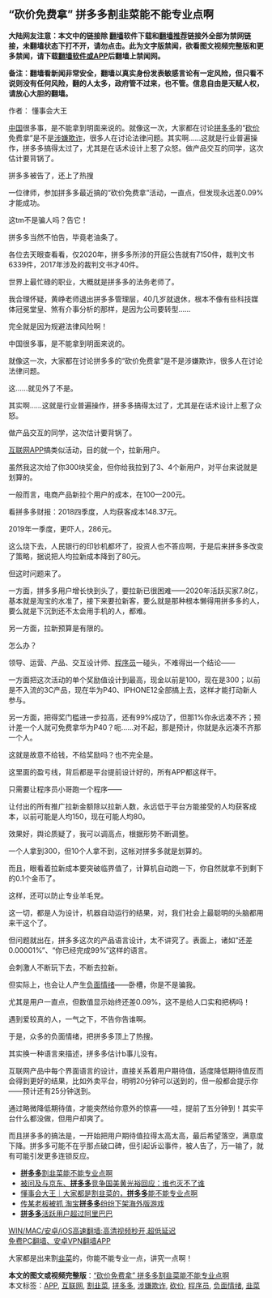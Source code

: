  <h2>“砍价免费拿‌‌” 拼多多割韭菜能不能专业点啊</h2> <p class="notice"><b>大陆网友注意：本文中的链接除 <a href="https://github.com/bannedbook/fanqiang" >翻墙</a>软件下载和<a href="https://github.com/killgcd/justmysocks/blob/master/README.md">翻墙推荐</a>链接外全部为禁网链接，未翻墙状态下打不开，请勿点击。此为文字版禁闻，欲看图文视频完整版和更多禁闻，请下载<a href="https://github.com/bannedbook/fanqiang">翻墙软件或APP</a>后翻墙上禁闻网。</p><p>备注：翻墙看新闻非常安全，翻墙以真实身份发表敏感言论有一定风险，但只看不说则没有任何风险，翻的人太多，政府管不过来，也不管。信息自由是天赋人权，请放心大胆的翻墙。</b></p>  <div class="entry"> <p>作者： 懂事会大王</p> <p id="summary"><span class='wp_keywordlink_affiliate'><a href="https://www.bannedbook.org/" title="中国" target="_blank">中国</a></span>很多事，是不能拿到明面来说的。就像这一次，大家都在讨论<a href="https://www.bannedbook.org/bnews/tag/%E6%8B%BC%E5%A4%9A%E5%A4%9A/" class="st_tag internal_tag" rel="tag" title="标签 拼多多 下的日志">拼多多</a>的‌‌“<a href="https://www.bannedbook.org/bnews/tag/%E7%A0%8D%E4%BB%B7/" class="st_tag internal_tag" rel="tag" title="标签 砍价 下的日志">砍价</a>免费拿‌‌”是不是<a href="https://www.bannedbook.org/bnews/tag/%E6%B6%89%E5%AB%8C%E6%AC%BA%E8%AF%88/" class="st_tag internal_tag" rel="tag" title="标签 涉嫌欺诈 下的日志">涉嫌欺诈</a>，很多人在讨论法律问题。其实啊……这就是行业普遍操作，拼多多搞得太过了，尤其是在话术设计上惹了众怒。做产品交互的同学，这次估计要背锅了。</p> <p id="conimg">拼多多被告了，还上了热搜</p> <p>一位律师，参加拼多多最近搞的‌‌“砍价免费拿‌‌”活动，一直点，但发现永远差0.09%才能成功。</p> <p>这tm不是骗人吗？告它！</p> <p>拼多多当然不怕告，毕竟老油条了。</p> <p>各位去天眼查看看，仅2020年，拼多多所涉的开庭公告就有7150件，裁判文书6339件，2017年涉及的裁判文书才40件。</p> <p>世界上最忙碌的职业，大概就是拼多多的法务老师了。</p> <p>我合理怀疑，黄峥老师退出拼多多管理层，40几岁就退休，根本不像有些科技媒体冠冕堂皇、煞有介事分析的那样，是因为公司要转型……</p> <p>完全就是因为规避法律风险啊！</p> <p>中国很多事，是不能拿到明面来说的。</p> <p>就像这一次，大家都在讨论拼多多的‌‌“砍价免费拿‌‌”是不是涉嫌欺诈，很多人在讨论法律问题。</p>  <p>这……就见外了不是。</p> <p>其实啊……这就是行业普遍操作，拼多多搞得太过了，尤其是在话术设计上惹了众怒。</p> <p>做产品交互的同学，这次估计要背锅了。</p> <p><a href="https://www.bannedbook.org/bnews/tag/%e4%ba%92%e8%81%94%e7%bd%91/" class="st_tag internal_tag" rel="tag" title="标签 互联网 下的日志">互联网</a><a href="https://www.bannedbook.org/bnews/tag/app/" class="st_tag internal_tag" rel="tag" title="标签 APP 下的日志">APP</a>搞类似活动，目的就一个，拉新用户。</p> <p>虽然我这次给了你300块奖金，但你给我拉到了3、4个新用户，对平台来说就是划算的。</p> <p>一般而言，电商产品新拉个用户的成本，在100—200元。</p> <p>看拼多多财报：2018四季度，人均获客成本148.37元。</p> <p>2019年一季度，更吓人，286元。</p> <p>这么烧下去，人民银行的印钞机都坏了，投资人也不答应啊，于是后来拼多多改变了策略，据说把人均拉新成本降到了80元。</p> <p>但这时问题来了。</p> <p>一方面，拼多多用户增长快到头了，要拉新已很困难——2020年活跃买家7.8亿，基本就是淘宝的水准了，接下来要拉新客，要么就是那种根本懒得用拼多多的人，要么就是下沉到还不太会用手机的人，都难。</p> <p>另一方面，拉新预算是有限的。</p>  <p>怎么办？</p> <p>领导、运营、产品、交互设计师、<a href="https://www.bannedbook.org/bnews/tag/%e7%a8%8b%e5%ba%8f%e5%91%98/" class="st_tag internal_tag" rel="tag" title="标签 程序员 下的日志">程序员</a>一碰头，不难得出一个结论——</p> <p>一方面把这次活动的单个奖励值设计到最高，现金以前是100，现在是300；以前是不入流的3C产品，现在华为P40、IPHONE12全部搞上去，这样才能打动新人参与。</p> <p>另一方面，把得奖门槛进一步拉高，还有99%成功了，但那1%你永远凑不齐；预计差一个人就可免费拿华为P40？呃……对不起，那是预计，你就是永远凑不齐那一个人。</p> <p>这就是故意不给钱，不给奖励吗？也不完全是。</p> <p>这里面的盈亏线，背后都是平台提前设计好的，所有APP都这样干。</p> <p>只需要让程序员小哥跑一个程序——</p> <p>让付出的所有推广拉新金额除以拉新人数，永远低于平台方能接受的人均获客成本，以前可能是人均150，现在可能人均80。</p> <p>效果好，舆论质疑了，我可以调高点，根据形势不断调整。</p> <p>一个人拿到300，但10个人拿不到，这帐对拼多多就是划算的。</p> <p>而且，眼看着拉新成本要突破临界值了，计算机自动跑一下，你自然就拿不到剩下的0.1个金币了。</p> <p>这样，还可以防止专业羊毛党。</p>  <p>这一切，都是人为设计，机器自动运行的结果，对，我们社会上最聪明的头脑都用来干这个了。</p> <p>但问题就出在，拼多多这次的产品语言设计，太不讲究了。表面上，诸如‌‌“还差0.00001%‌‌”、‌‌“你已经完成99%‌‌”这样的语言。</p> <p>会刺激人不断玩下去，不断去拉新。</p> <p>但实际上，也会让人产生<a href="https://www.bannedbook.org/bnews/tag/%E8%B4%9F%E9%9D%A2%E6%83%85%E7%BB%AA/" class="st_tag internal_tag" rel="tag" title="标签 负面情绪 下的日志">负面情绪</a>——卧槽，你是不是骗我。</p> <p>尤其是用户一直点，但数值显示始终还差0.09%，这不是给人口实和把柄吗！</p> <p>遇到爱较真的人，一气之下，不告你告谁啊。</p> <p>于是，众多的负面情绪，把拼多多顶上了热搜。</p> <p>其实换一种语言来描述，拼多多估计b事儿没有。</p> <p>互联网产品中每个界面语言的设计，直接关系着用户期待值，适度降低期待值反而会得到更好的结果，比如外卖平台，明明20分钟可以送到的，但一般都会提示你——预计还有25分钟送到。</p> <p>通过略微降低期待值，才能突然给你意外的惊喜——哇，提前了五分钟到！其实平台什么都没做，但用户却爽了。</p> <p>而且拼多多的搞法是，一开始把用户期待值拉得太高太高，最后希望落空，满意度下降。拼多多可能不在乎那点破口碑，但引起诉讼事件，被人告了，万一输了，就有可能引发更多连锁反应。</p> <ul class='op-related-articles' title='相关阅读'> <li><a href='https://www.bannedbook.org/bnews/ssgc/20210409/1522470.html' target='_blank'><b>拼多多</b>割韭菜能不能专业点啊</a></li> <li><a href='https://www.bannedbook.org/bnews/baitai/20210408/1522264.html' target='_blank'>被问及与京东、<b>拼多多</b>竞争国美黄光裕回应：谁也灭不了谁</a></li> <li><a href='https://www.bannedbook.org/bnews/baitai/20210407/1521448.html' target='_blank'>懂事会大王｜大家都是割韭菜的，<b>拼多多</b>能不能专业点啊</a></li> <li><a href='https://www.bannedbook.org/bnews/finance/20210330/1515475.html' target='_blank'>传某老板被抓 淘宝<b>拼多多</b>纷纷下架海外版游戏</a></li> <li><a href='https://www.bannedbook.org/bnews/comments/20210323/1510520.html' target='_blank'><b>拼多多</b>活跃用户超过阿里巴巴</a></li> </ul> <p class="texttj"> <a href="https://github.com/bannedbook/fanqiang/wiki/V2ray%E6%9C%BA%E5%9C%BA" target="_blank">WIN/MAC/安卓/iOS高速翻墙:高清视频秒开,超低延迟</a><br/> <a href="https://github.com/bannedbook/fanqiang/wiki/%E7%A6%81%E9%97%BB%E7%BD%91%E5%AE%89%E5%8D%93%E7%BF%BB%E5%A2%99%E6%96%B0%E9%97%BBAPP" target="_blank">免费PC翻墙、安卓VPN翻墙APP</a></p> <p>大家都是出来割<a href="https://www.bannedbook.org/bnews/tag/%e9%9f%ad%e8%8f%9c/" class="st_tag internal_tag" rel="tag" title="标签 韭菜 下的日志">韭菜</a>的，你能不能专业一点，讲究一点啊！</p><a name='sharetosocial'></a>       <div><b>本文的图文或视频完整版</b>：<a href='https://www.bannedbook.org/bnews/comments/20210409/1522578.html'>“砍价免费拿‌‌” 拼多多割韭菜能不能专业点啊</a></div>  </div><!--END ENTRY--> <div class="postfooter"> <div>本文标签：<a href="https://www.bannedbook.org/bnews/tag/app/" rel="tag">APP</a>, <a href="https://www.bannedbook.org/bnews/tag/%e4%ba%92%e8%81%94%e7%bd%91/" rel="tag">互联网</a>, <a href="https://www.bannedbook.org/bnews/tag/%E5%89%B2%E9%9F%AD%E8%8F%9C/" rel="tag">割韭菜</a>, <a href="https://www.bannedbook.org/bnews/tag/%E6%8B%BC%E5%A4%9A%E5%A4%9A/" rel="tag">拼多多</a>, <a href="https://www.bannedbook.org/bnews/tag/%E6%B6%89%E5%AB%8C%E6%AC%BA%E8%AF%88/" rel="tag">涉嫌欺诈</a>, <a href="https://www.bannedbook.org/bnews/tag/%E7%A0%8D%E4%BB%B7/" rel="tag">砍价</a>, <a href="https://www.bannedbook.org/bnews/tag/%e7%a8%8b%e5%ba%8f%e5%91%98/" rel="tag">程序员</a>, <a href="https://www.bannedbook.org/bnews/tag/%E8%B4%9F%E9%9D%A2%E6%83%85%E7%BB%AA/" rel="tag">负面情绪</a>, <a href="https://www.bannedbook.org/bnews/tag/%e9%9f%ad%e8%8f%9c/" rel="tag">韭菜</a></div>  </div><!--END POSTFOOTER--> 